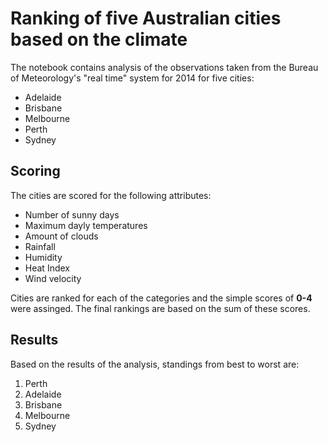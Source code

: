 # Ranking of five Australian cities based on the climate

The notebook contains analysis of the observations taken from the Bureau of Meteorology's "real time" system for 2014
for five cities:
- Adelaide
- Brisbane
- Melbourne
- Perth
- Sydney


## Scoring

The cities are scored for the following attributes:
- Number of sunny days
- Maximum dayly temperatures
- Amount of clouds
- Rainfall
- Humidity 
- Heat Index
- Wind velocity

Cities are ranked for each of the categories and the simple scores of **0-4** were assinged.
The final rankings are based on the sum of these scores.

## Results

Based on the results of the analysis, standings from best to worst are: 
1. Perth
2. Adelaide
3. Brisbane
4. Melbourne
5. Sydney





